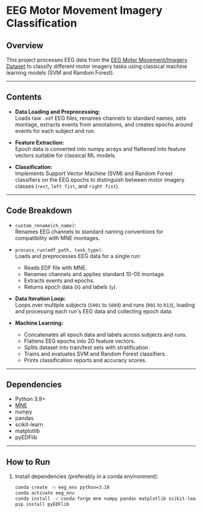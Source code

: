 # EEG Motor Movement Imagery Classification

## Overview

This project processes EEG data from the [EEG Motor Movement/Imagery Dataset](https://physionet.org/content/eegmmidb/1.0.0/) to classify different motor imagery tasks using classical machine learning models (SVM and Random Forest).

---

## Contents

- **Data Loading and Preprocessing:**  
  Loads raw `.edf` EEG files, renames channels to standard names, sets montage, extracts events from annotations, and creates epochs around events for each subject and run.

- **Feature Extraction:**  
  Epoch data is converted into numpy arrays and flattened into feature vectors suitable for classical ML models.

- **Classification:**  
  Implements Support Vector Machine (SVM) and Random Forest classifiers on the EEG epochs to distinguish between motor imagery classes (`rest`, `left fist`, and `right fist`).

---

## Code Breakdown

- `custom_rename(ch_name)`:  
  Renames EEG channels to standard naming conventions for compatibility with MNE montages.

- `process_run(edf_path, task_type)`:  
  Loads and preprocesses EEG data for a single run:
  - Reads EDF file with MNE.
  - Renames channels and applies standard 10-05 montage.
  - Extracts events and epochs.
  - Returns epoch data (`X`) and labels (`y`).

- **Data Iteration Loop:**  
  Loops over multiple subjects (`S001` to `S009`) and runs (`R01` to `R13`), loading and processing each run's EEG data and collecting epoch data.

- **Machine Learning:**  
  - Concatenates all epoch data and labels across subjects and runs.
  - Flattens EEG epochs into 2D feature vectors.
  - Splits dataset into train/test sets with stratification.
  - Trains and evaluates SVM and Random Forest classifiers.
  - Prints classification reports and accuracy scores.

---

## Dependencies

- Python 3.9+
- [MNE](https://mne.tools/stable/index.html)
- numpy
- pandas
- scikit-learn
- matplotlib
- pyEDFlib

---

## How to Run

1. Install dependencies (preferably in a conda environment):
   ```bash
   conda create -n eeg_env python=3.10
   conda activate eeg_env
   conda install -c conda-forge mne numpy pandas matplotlib scikit-learn
   pip install pyEDFlib
